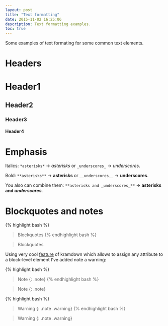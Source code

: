 ```yaml
---
layout: post
title: "Text formatting"
date: 2015-11-02 16:25:06
description: Text formatting examples.
toc: true
---
```


Some examples of text formating for some common text elements.

# Headers

# Header1

## Header2

### Header3

#### Header4

# Emphasis

Italics: `*asterisks*` -> *asterisks* or `_underscores_` -> _underscores_.

Bold: `**asterisks**` -> **asterisks** or `__underscores__` -> __underscores__.

You also can combine them: `**asterisks and _underscores_**` -> **asterisks and _underscores_**.

# Blockquotes and notes


{% highlight bash %}
>Blockquotes
{% endhighlight bash %}

>Blockquotes

Using very cool [feature](http://kramdown.gettalong.org/quickref.html#block-attributes) of kramdown which allows to assign any attribute to a block-level element I've added note a warning:

{% highlight bash %}
>Note
{: .note}
{% endhighlight bash %}

>Note
{: .note}

{% highlight bash %}
>Warning
{: .note .warning}
{% endhighlight bash %}

>Warning
{: .note .warning}
